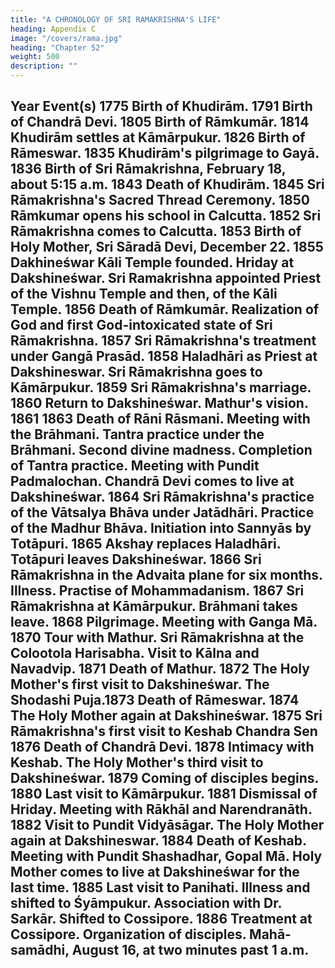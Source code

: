 ```yaml
---
title: "A CHRONOLOGY OF SRI RAMAKRISHNA'S LIFE"
heading: Appendix C
image: "/covers/rama.jpg"
heading: "Chapter 52"
weight: 500
description: ""
---
```





Year
Event(s)
1775 Birth of Khudirām.
1791 Birth of Chandrā Devi.
1805 Birth of Rāmkumār.
1814 Khudirām settles at Kāmārpukur.
1826 Birth of Rāmeswar.
1835 Khudirām's pilgrimage to Gayā.
1836 Birth of Sri Rāmakrishna, February 18, about 5:15 a.m.
1843 Death of Khudirām.
1845 Sri Rāmakrishna's Sacred Thread Ceremony.
1850 Rāmkumar opens his school in Calcutta.
1852 Sri Rāmakrishna comes to Calcutta.
1853 Birth of Holy Mother, Sri Sāradā Devi, December 22.
1855 Dakhineśwar Kāli Temple founded. Hriday at Dakshineśwar.
Sri Ramakrishna appointed Priest of the Vishnu Temple and then, of
the Kāli Temple.
1856 Death of Rāmkumār. Realization of God and first God-intoxicated state
of Sri Rāmakrishna.
1857 Sri Rāmakrishna's treatment under Gangā Prasād.
1858 Haladhāri as Priest at Dakshineswar. Sri Rāmakrishna goes to
Kāmārpukur.
1859 Sri Rāmakrishna's marriage.
1860 Return to Dakshineśwar. Mathur's vision.
1861
1863
Death of Rāni Rāsmani. Meeting with the Brāhmani. Tantra practice
under the Brāhmani. Second divine madness.
Completion of Tantra practice.
Meeting with Pundit Padmalochan.
Chandrā Devi comes to live at Dakshineśwar.
1864 Sri Rāmakrishna's practice of the Vātsalya Bhāva under Jatādhāri.
Practice of the Madhur Bhāva. Initiation into Sannyās by Totāpuri.
1865 Akshay replaces Haladhāri. Totāpuri leaves Dakshineśwar.
1866
Sri Rāmakrishna in the Advaita plane for six months. Illness. Practise
of Mohammadanism.
1867 Sri Rāmakrishna at Kāmārpukur. Brāhmani takes leave.
1868 Pilgrimage. Meeting with Ganga Mā.
1870 Tour with Mathur. Sri Rāmakrishna at the Colootola Harisabha. Visit to
Kālna and Navadvip.
1871 Death of Mathur.
1872 The Holy Mother's first visit to Dakshineśwar. The Shodashi Puja.1873 Death of Rāmeswar.
1874 The Holy Mother again at Dakshineśwar.
1875 Sri Rāmakrishna's first visit to Keshab Chandra Sen
1876 Death of Chandrā Devi.
1878 Intimacy with Keshab. The Holy Mother's third visit to Dakshineśwar.
1879 Coming of disciples begins.
1880 Last visit to Kāmārpukur.
1881 Dismissal of Hriday. Meeting with Rākhāl and Narendranāth.
1882 Visit to Pundit Vidyāsāgar. The Holy Mother again at Dakshineswar.
1884 Death of Keshab. Meeting with Pundit Shashadhar, Gopal Mā. Holy
Mother comes to live at Dakshineśwar for the last time.
1885 Last visit to Panihati. Illness and shifted to Śyāmpukur. Association
with Dr. Sarkār. Shifted to Cossipore.
1886 Treatment at Cossipore. Organization of disciples.
Mahā-samādhi, August 16, at two minutes past 1 a.m.
--------------------